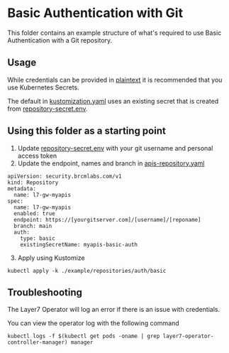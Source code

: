 # Basic Authentication with Git
This folder contains an example structure of what's required to use Basic Authentication with a Git repository.

## Usage
While credentials can be provided in [plaintext](./apis-repository-plaintext-auth.yaml) it is recommended that you use Kubernetes Secrets.

The default in [kustomization.yaml](./kustomization.yaml) uses an existing secret that is created from [repository-secret.env](./repository-secret.env).

## Using this folder as a starting point
1. Update [repository-secret.env](./repository-secret.env) with your git username and personal access token
2. Update the endpoint, names and branch in [apis-repository.yaml](./apis-repository.yaml)
```
apiVersion: security.brcmlabs.com/v1
kind: Repository
metadata:
  name: l7-gw-myapis
spec:
  name: l7-gw-myapis
  enabled: true
  endpoint: https://[yourgitserver.com]/[username]/[reponame]
  branch: main
  auth:
    type: basic
    existingSecretName: myapis-basic-auth
```
3. Apply using Kustomize
```
kubectl apply -k ./example/repositories/auth/basic
```

## Troubleshooting
The Layer7 Operator will log an error if there is an issue with credentials.

You can view the operator log with the following command
```
kubectl logs -f $(kubectl get pods -oname | grep layer7-operator-controller-manager) manager
```